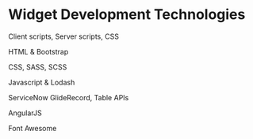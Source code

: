 # Widget Development Technologies

Client scripts, Server scripts, CSS

HTML & Bootstrap

CSS, SASS, SCSS

Javascript & Lodash

ServiceNow GlideRecord, Table APIs

AngularJS

Font Awesome


